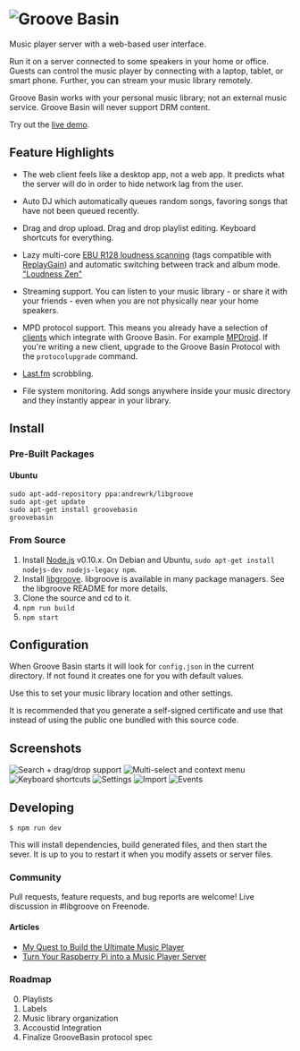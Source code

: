 # ![Groove Basin](http://groovebasin.com.s3.amazonaws.com/img/logo-text.png)

Music player server with a web-based user interface.

Run it on a server connected to some speakers in your home or office.
Guests can control the music player by connecting with a laptop, tablet,
or smart phone. Further, you can stream your music library remotely.

Groove Basin works with your personal music library; not an external music
service. Groove Basin will never support DRM content.

Try out the [live demo](http://demo.groovebasin.com/).

## Feature Highlights

* The web client feels like a desktop app, not a web app. It predicts what the
  server will do in order to hide network lag from the user.

* Auto DJ which automatically queues random songs, favoring songs
  that have not been queued recently.

* Drag and drop upload. Drag and drop playlist editing. Keyboard shortcuts
  for everything.

* Lazy multi-core
  [EBU R128 loudness scanning](http://tech.ebu.ch/loudness) (tags compatible
  with [ReplayGain](http://wiki.hydrogenaudio.org/index.php?title=ReplayGain_1.0_specification))
  and automatic switching between track and album mode.
  ["Loudness Zen"](http://www.youtube.com/watch?v=iuEtQqC-Sqo)

* Streaming support. You can listen to your music library - or share it with
  your friends - even when you are not physically near your home speakers.

* MPD protocol support. This means you already have a selection of
  [clients](http://mpd.wikia.com/wiki/Clients) which integrate with
  Groove Basin. For example [MPDroid](https://github.com/abarisain/dmix).
  If you're writing a new client, upgrade to the Groove Basin Protocol with
  the `protocolupgrade` command.

* [Last.fm](http://www.last.fm/) scrobbling.

* File system monitoring. Add songs anywhere inside your music directory and
  they instantly appear in your library.

## Install

### Pre-Built Packages

#### Ubuntu

```
sudo apt-add-repository ppa:andrewrk/libgroove
sudo apt-get update
sudo apt-get install groovebasin
groovebasin
```

### From Source

1. Install [Node.js](http://nodejs.org) v0.10.x. On Debian and
   Ubuntu, `sudo apt-get install nodejs-dev nodejs-legacy npm`.
2. Install [libgroove](https://github.com/andrewrk/libgroove).
   libgroove is available in many package managers. See the libgroove README
   for more details.
3. Clone the source and cd to it.
4. `npm run build`
5. `npm start`

## Configuration

When Groove Basin starts it will look for `config.json` in the current
directory. If not found it creates one for you with default values.

Use this to set your music library location and other settings.

It is recommended that you generate a self-signed certificate and use that
instead of using the public one bundled with this source code.

## Screenshots

![Search + drag/drop support](http://groovebasin.com/img/groovebasin-1.3.2-searchdragdrop.png)
![Multi-select and context menu](http://groovebasin.com/img/groovebasin-1.3.2-libmenu.png)
![Keyboard shortcuts](http://groovebasin.com/img/groovebasin-1.3.2-shortcuts.png)
![Settings](http://groovebasin.com/img/groovebasin-1.3.2-settings.png)
![Import](http://groovebasin.com/img/groovebasin-1.3.2-import.png)
![Events](http://groovebasin.com/img/groovebasin-1.3.2-events.png)

## Developing

```
$ npm run dev
```

This will install dependencies, build generated files, and then start the
sever. It is up to you to restart it when you modify assets or server files.

### Community

Pull requests, feature requests, and bug reports are welcome!
Live discussion in #libgroove on Freenode.

#### Articles

 * [My Quest to Build the Ultimate Music Player](http://andrewkelley.me/post/quest-build-ultimate-music-player.html)
 * [Turn Your Raspberry Pi into a Music Player Server](http://andrewkelley.me/post/raspberry-pi-music-player-server.html)

### Roadmap

 0. Playlists
 0. Labels
 0. Music library organization
 0. Accoustid Integration
 0. Finalize GrooveBasin protocol spec
